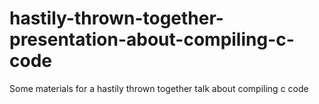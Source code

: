 # hastily-thrown-together-presentation-about-compiling-c-code
Some materials for a hastily thrown together talk about compiling c code

